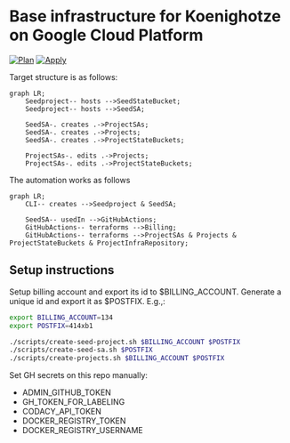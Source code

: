 # Base infrastructure for Koenighotze on Google Cloud Platform

[![Plan](https://github.com/koenighotze/koenighotze-gcp-base-setup/actions/workflows/plan.yml/badge.svg)](https://github.com/koenighotze/koenighotze-gcp-base-setup/actions/workflows/plan.yml)
[![Apply](https://github.com/koenighotze/koenighotze-gcp-base-setup/actions/workflows/apply.yml/badge.svg)](https://github.com/koenighotze/koenighotze-gcp-base-setup/actions/workflows/apply.yml)


Target structure is as follows:

```mermaid
graph LR;
    Seedproject-- hosts -->SeedStateBucket;
    Seedproject-- hosts -->SeedSA;

    SeedSA-. creates .->ProjectSAs;
    SeedSA-. creates .->Projects;
    SeedSA-. creates .->ProjectStateBuckets;

    ProjectSAs-. edits .->Projects;
    ProjectSAs-. edits .->ProjectStateBuckets;
```

The automation works as follows

```mermaid
graph LR;
    CLI-- creates -->Seedproject & SeedSA;

    SeedSA-- usedIn -->GitHubActions;
    GitHubActions-- terraforms -->Billing;
    GitHubActions-- terraforms -->ProjectSAs & Projects & ProjectStateBuckets & ProjectInfraRepository;
```

## Setup instructions

Setup billing account and export its id to $BILLING_ACCOUNT. Generate a unique id and export it as $POSTFIX. E.g.,:

```bash
export BILLING_ACCOUNT=134
export POSTFIX=414xb1

./scripts/create-seed-project.sh $BILLING_ACCOUNT $POSTFIX
./scripts/create-seed-sa.sh $POSTFIX
./scripts/create-projects.sh $BILLING_ACCOUNT $POSTFIX
```

Set GH secrets on this repo manually:

- ADMIN_GITHUB_TOKEN
- GH_TOKEN_FOR_LABELING
- CODACY_API_TOKEN
- DOCKER_REGISTRY_TOKEN
- DOCKER_REGISTRY_USERNAME
